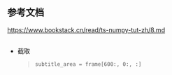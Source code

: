 ## 参考文档

https://www.bookstack.cn/read/ts-numpy-tut-zh/8.md

## 

- 截取

  > ```
  > subtitle_area = frame[600:, 0:, :]
  > ```
